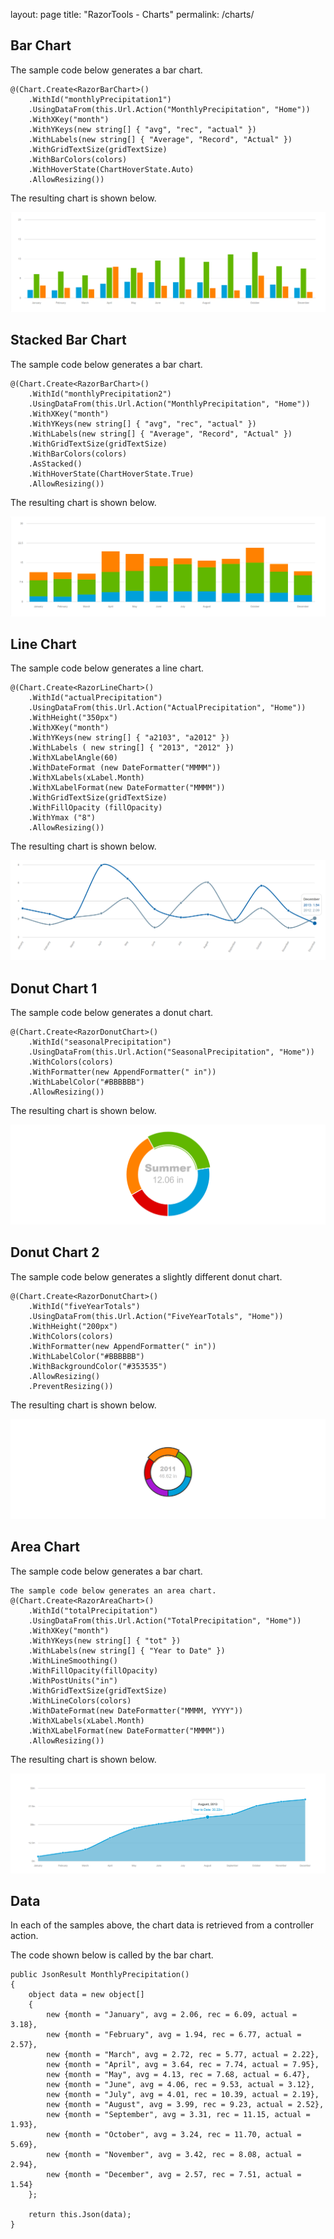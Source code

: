 
layout: page
title: "RazorTools - Charts"
permalink: /charts/

## Bar Chart
The sample code below generates a bar chart.
		
	@(Chart.Create<RazorBarChart>()
		.WithId("monthlyPrecipitation1")
		.UsingDataFrom(this.Url.Action("MonthlyPrecipitation", "Home"))
		.WithXKey("month")
		.WithYKeys(new string[] { "avg", "rec", "actual" })
		.WithLabels(new string[] { "Average", "Record", "Actual" })
		.WithGridTextSize(gridTextSize)
		.WithBarColors(colors)
		.WithHoverState(ChartHoverState.Auto)
		.AllowResizing())
The resulting chart is shown below.

![Bar Chart](https://github.com/porrey/Razor-Tools/raw/master/Images/chart-sample-1.png)

## Stacked Bar Chart
The sample code below generates a bar chart.

	@(Chart.Create<RazorBarChart>()
		.WithId("monthlyPrecipitation2")
		.UsingDataFrom(this.Url.Action("MonthlyPrecipitation", "Home"))
		.WithXKey("month")
		.WithYKeys(new string[] { "avg", "rec", "actual" })
		.WithLabels(new string[] { "Average", "Record", "Actual" })
		.WithGridTextSize(gridTextSize)
		.WithBarColors(colors)
		.AsStacked()
		.WithHoverState(ChartHoverState.True)
		.AllowResizing())
The resulting chart is shown below.

![Bar Chart](https://github.com/porrey/Razor-Tools/raw/master/Images/chart-sample-2.png)

## Line Chart
The sample code below generates a line chart.

	@(Chart.Create<RazorLineChart>()
		.WithId("actualPrecipitation")
		.UsingDataFrom(this.Url.Action("ActualPrecipitation", "Home"))
		.WithHeight("350px")
		.WithXKey("month")
		.WithYKeys(new string[] { "a2103", "a2012" })
		.WithLabels ( new string[] { "2013", "2012" })
		.WithXLabelAngle(60)
		.WithDateFormat (new DateFormatter("MMMM"))
		.WithXLabels(xLabel.Month)
		.WithXLabelFormat(new DateFormatter("MMMM"))
		.WithGridTextSize(gridTextSize)
		.WithFillOpacity (fillOpacity)
		.WithYmax ("8")
		.AllowResizing())
The resulting chart is shown below.

![Line Chart](https://github.com/porrey/Razor-Tools/raw/master/Images/chart-sample-3.png)

## Donut Chart 1
The sample code below generates a donut chart.

	@(Chart.Create<RazorDonutChart>()
		.WithId("seasonalPrecipitation")
		.UsingDataFrom(this.Url.Action("SeasonalPrecipitation", "Home"))
		.WithColors(colors)
		.WithFormatter(new AppendFormatter(" in"))
		.WithLabelColor("#BBBBBB")
		.AllowResizing())
The resulting chart is shown below.

![Donut Chart](https://github.com/porrey/Razor-Tools/raw/master/Images/chart-sample-4.png)

## Donut Chart 2
The sample code below generates a slightly different donut chart.

	@(Chart.Create<RazorDonutChart>()
		.WithId("fiveYearTotals")
		.UsingDataFrom(this.Url.Action("FiveYearTotals", "Home"))
		.WithHeight("200px")
		.WithColors(colors)
		.WithFormatter(new AppendFormatter(" in"))
		.WithLabelColor("#BBBBBB")
		.WithBackgroundColor("#353535")
		.AllowResizing()
		.PreventResizing())
The resulting chart is shown below.

![Donut Chart](https://github.com/porrey/Razor-Tools/raw/master/Images/chart-sample-5.png)

## Area Chart
The sample code below generates a bar chart.

	The sample code below generates an area chart.
	@(Chart.Create<RazorAreaChart>()
		.WithId("totalPrecipitation")
		.UsingDataFrom(this.Url.Action("TotalPrecipitation", "Home"))
		.WithXKey("month")
		.WithYKeys(new string[] { "tot" })
		.WithLabels(new string[] { "Year to Date" })
		.WithLineSmoothing()
		.WithFillOpacity(fillOpacity)
		.WithPostUnits("in")
		.WithGridTextSize(gridTextSize)
		.WithLineColors(colors)
		.WithDateFormat(new DateFormatter("MMMM, YYYY"))
		.WithXLabels(xLabel.Month)
		.WithXLabelFormat(new DateFormatter("MMMM"))
		.AllowResizing())
The resulting chart is shown below.

![Area Chart](https://github.com/porrey/Razor-Tools/raw/master/Images/chart-sample-6.png)
## Data
In each of the samples above, the chart data is retrieved from a controller action.

The code shown below is called by the bar chart.

	public JsonResult MonthlyPrecipitation()
	{
		object data = new object[]
		{
			new {month = "January", avg = 2.06, rec = 6.09, actual = 3.18},
			new {month = "February", avg = 1.94, rec = 6.77, actual = 2.57},
			new {month = "March", avg = 2.72, rec = 5.77, actual = 2.22},
			new {month = "April", avg = 3.64, rec = 7.74, actual = 7.95},
			new {month = "May", avg = 4.13, rec = 7.68, actual = 6.47},
			new {month = "June", avg = 4.06, rec = 9.53, actual = 3.12},
			new {month = "July", avg = 4.01, rec = 10.39, actual = 2.19},
			new {month = "August", avg = 3.99, rec = 9.23, actual = 2.52},
			new {month = "September", avg = 3.31, rec = 11.15, actual = 1.93},
			new {month = "October", avg = 3.24, rec = 11.70, actual = 5.69},
			new {month = "November", avg = 3.42, rec = 8.08, actual = 2.94},
			new {month = "December", avg = 2.57, rec = 7.51, actual = 1.54}
		};
	
		return this.Json(data);
	}
